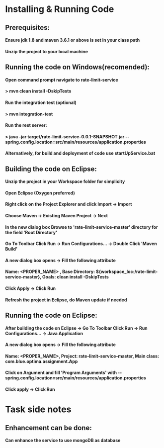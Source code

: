 # Installing & Running Code

## Prerequisites:

#### Ensure jdk 1.8 and maven 3.6.1 or above is set in your class path
#### Unzip the project to your local machine 


## Running the code on Windows(recomended):

#### Open command prompt navigate to rate-limit-service
#### > mvn clean install -DskipTests

#### Run the integration test (optional)
#### > mvn integration-test

#### Run the rest server:
#### > java -jar target/rate-limit-service-0.0.1-SNAPSHOT.jar --spring.config.location=src/main/resources/application.properties

#### Alternatively, for build and deployment of code use startUpService.bat

## Building the code on Eclipse:

#### Unzip the project in your Workspace folder for simplicity
#### Open Eclipse (Oxygen preferred)
#### Right click on the Project Explorer and click Import -> Import
#### Choose Maven -> Existing Maven Project -> Next
#### In the new dialog box Browse to 'rate-limit-service-master' directory for the field 'Root Directory'
#### Go To Toolbar Click Run -> Run Configurations... -> Double Click 'Maven Build' 
#### A new dialog box opens -> Fill the following attribute
#### Name: <PROPER_NAME> , Base Directory: ${workspace_loc:/rate-limit-service-master}, Goals: clean install -DskipTests
#### Click Apply -> Click Run
#### Refresh the project in Eclipse, do Maven update if needed



## Running the code on Eclipse:

#### After building the code on Eclipse -> Go To Toolbar Click Run -> Run Configurations... -> Java Application
#### A new dialog box opens -> Fill the following attribute
#### Name: <PROPER_NAME>, Project: rate-limit-service-master, Main class: com.blue.optima.assignment.App
#### Click on Argument and fill 'Program Arguments' with --spring.config.location=src/main/resources/application.properties
#### Click apply -> Click Run



# Task side notes
## Enhancement can be done:
#### Can enhance the service to use mongoDB as database
